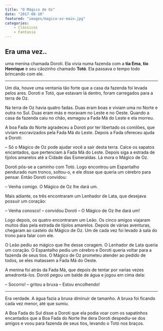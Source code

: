 ```yaml
---
title: "O Mágico de Oz"
date: "2017-08-10"
featured: "images/magico-oz-main.jpg"
categories:
    - Clássicos
    - Fantasia
---
```


## Era uma vez..

uma menina chamada Doroti. Ela vivia numa fazenda com a **tia Ema**, **tio Henrique** e seu cãozinho chamado **Totó**. Ela passava o tempo todo brincando com ele.
* * *

Um dia, houve uma ventania tão forte que a casa da fazenda foi levada pelos ares. Doroti e Totó, que estavam lá dentro, foram carregados para a terra de Oz.

Na terra de Oz havia quatro fadas. Duas eram boas e viviam uma no Norte e outra no Sul. Duas eram más e moravam no Leste e no Oeste. Quando a casa da fazenda caiu no chão, esmagou a Fada Má do Leste e ela morreu.

A boa Fada do Norte agradeceu a Doroti por ter libertado os comilões, que viviam escravizados pela Fada Má do Leste. Depois a Fada ofereceu ajuda a Doroti:

– Só o Mágico de Oz pode ajudar você a sair desta terra. Calce os sapatos encantados, que pertenciam à Fada Má do Leste. Depois siga a estrada de tijolos amarelos até a Cidade das Esmeraldas. Lá mora o Mágico de Oz.

Doroti pôs-se a caminho com Totó. Logo encontrou um Espantalho pendurado num tronco, soltou-o, e ele disse que queria um cérebro para pensar. Então Doroti convidou:

– Venha comigo. O Mágico de Oz lhe dará um.

Mais adiante, os três encontraram um Lenhador de Lata, que desejava possuir um coração:

– Venha conosco! – convidou Doroti – O Mágico de Oz lhe dará um!

Logo depois, os quatro encontraram um Leão. Os cinco amigos viajaram muitos dias pela estrada de tijolos amarelos. Depois de várias aventuras, chegaram ao castelo do Mágico de Oz. Um de cada vez foi levado à sala do trono para falar com ele.

O Leão pediu ao mágico que lhe desse coragem. O Lenhador de Lata queria um coração. O Espantalho pediu um cérebro e Doroti queria voltar para a fazenda de seus tios. O Mágico de Oz prometeu atender ao pedido de todos, se eles matassem a Fada Má do Oeste.

A menina foi atrás da Fada Má, que depois de tentar por varias vezes amedrontá-los. Doroti pegou um balde de água e jogou em cima dela:

– Socorro! – gritou a bruxa – Estou encolhendo!

* * *

Era verdade. A água fazia a bruxa diminuir de tamanho. A bruxa foi ficando cada vez menor, até que sumiu.

A Boa Fada do Sul disse a Doroti que ela podia voar com os sapatinhos encantados que a Boa Fada do Norte lhe dera Doroti despediu-se dos amigos e voou para fazenda de seus tios, levando o Totó nos braços.

